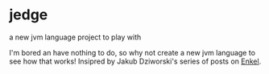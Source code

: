 # jedge
a new jvm language project to play with

I'm bored an have nothing to do, so why not create a new jvm language to see how that works! Insipred by Jakub Dziworski's series of posts on [Enkel](http://jakubdziworski.github.io/enkel/2016/03/10/enkel_first.html).
